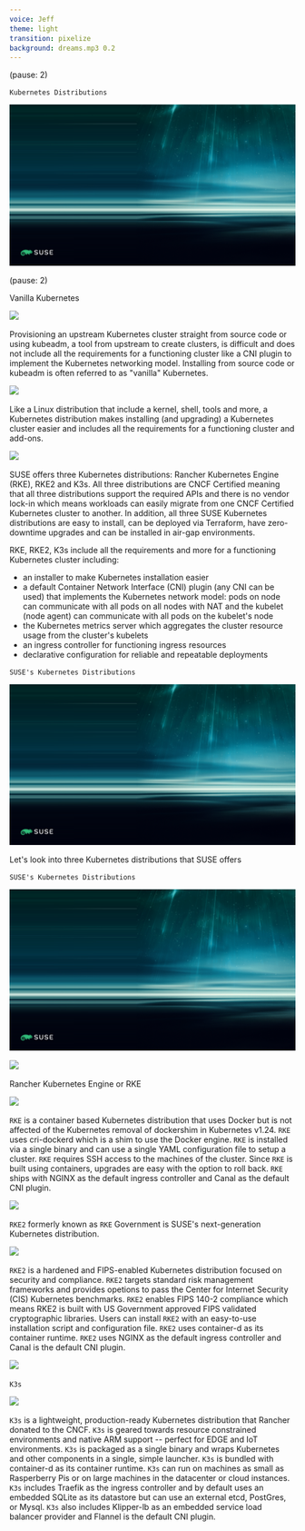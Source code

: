 ```yaml
---
voice: Jeff
theme: light
transition: pixelize
background: dreams.mp3 0.2
---
```


(pause: 2)

```
Kubernetes Distributions
```
![](background.png)

(pause: 2)

<!-- Start Script -->
Vanilla Kubernetes
<!-- End Script -->

![](vanilla-k8s.jpg)
<!-- Start Script -->
Provisioning an upstream Kubernetes cluster straight from source code or using kubeadm, a tool from upstream to create clusters, is difficult and does not include all the requirements for a functioning cluster like a CNI plugin to implement the Kubernetes networking model. Installing from source code or kubeadm is often referred to as "vanilla" Kubernetes.
<!-- End Script -->

![](k8s-distributions.jpg)
<!-- Start Script -->
Like a Linux distribution that include a kernel, shell, tools and more, a Kubernetes distribution makes installing (and upgrading) a Kubernetes cluster easier and includes all the requirements for a functioning cluster and add-ons.
<!-- End Script -->

![](rke-rk2-k3s.jpg)
<!-- Start Script -->
SUSE offers three Kubernetes distributions: Rancher Kubernetes Engine (RKE), RKE2 and K3s.
All three distributions are CNCF Certified meaning that all three distributions support the required APIs and there is no vendor lock-in which means workloads can easily migrate from one CNCF Certified Kubernetes cluster to another.
In addition, all three SUSE Kubernetes distributions are easy to install, can be deployed via Terraform, have zero-downtime upgrades and can be installed in air-gap environments.

RKE, RKE2, K3s include all the requirements and more for a functioning Kubernetes cluster including:
- an installer to make Kubernetes installation easier
- a default Container Network Interface (CNI) plugin (any CNI can be used) that implements the Kubernetes network model: pods on node can communicate with all pods on all nodes with NAT and the kubelet (node agent) can communicate with all pods on the kubelet's node
- the Kubernetes metrics server which aggregates the cluster resource usage from the cluster's kubelets
- an ingress controller for functioning ingress resources
- declarative configuration for reliable and repeatable deployments
<!-- End Script -->


```
SUSE's Kubernetes Distributions
```
![](background.png)

<!-- Start Script -->
Let's look into three Kubernetes distributions that SUSE offers
<!-- End Script -->

```
SUSE's Kubernetes Distributions
```
![](background.png)

![](rke-1.jpg)
<!-- Start Script -->
Rancher Kubernetes Engine or RKE
<!-- End Script -->

![](rke-2.jpg)
<!-- Start Script -->
`RKE` is a container based Kubernetes distribution that uses Docker but is not affected of the Kubernetes removal of dockershim in Kubernetes v1.24.
`RKE` uses cri-dockerd which is a shim to use the Docker engine.
`RKE` is installed via a single binary and can use a single YAML configuration file to setup a cluster.
`RKE` requires SSH access to the machines of the cluster.
Since `RKE` is built using containers, upgrades are easy with the option to roll back.
`RKE` ships with NGINX as the default ingress controller and Canal as the default CNI plugin.
<!-- End Script -->

![](rke2-1.jpg)
<!-- Start Script -->
`RKE2` formerly known as `RKE` Government is SUSE's next-generation Kubernetes distribution.
<!-- End Script -->

![](rke2-2.jpg)
<!-- Start Script -->
`RKE2` is a hardened and FIPS-enabled Kubernetes distribution focused on security and compliance.
`RKE2` targets standard risk management frameworks and provides opetions to pass the Center for Internet Security (CIS) Kubernetes benchmarks.
`RKE2` enables FIPS 140-2 compliance which means RKE2 is built with US Government approved FIPS validated cryptographic libraries.
Users can install `RKE2` with an easy-to-use installation script and configuration file.
`RKE2` uses container-d as its container runtime.
`RKE2` uses NGINX as the default ingress controller and Canal is the default CNI plugin.
<!-- End Script -->

![](k3s-1.jpg)
<!-- Start Script -->
`K3s`
<!-- End Script -->

![](k3s-2.jpg)
<!-- Start Script -->
`K3s` is a lightweight, production-ready Kubernetes distribution that Rancher donated to the CNCF.
`K3s` is geared towards resource constrained environments and native ARM support -- perfect for EDGE and IoT environments.
`K3s` is packaged as a single binary and wraps Kubernetes and other components in a single, simple launcher.
`K3s` is bundled with container-d as its container runtime.
`K3s` can run on machines as small as Rasperberry Pis or on large machines in the datacenter or cloud instances.
`K3s` includes Traefik as the ingress controller and by default uses an embedded SQLite as its datastore but can use an external etcd, PostGres, or Mysql.
`K3s` also includes Klipper-lb as an embedded service load balancer provider and Flannel is the default CNI plugin.
<!-- End Script -->
